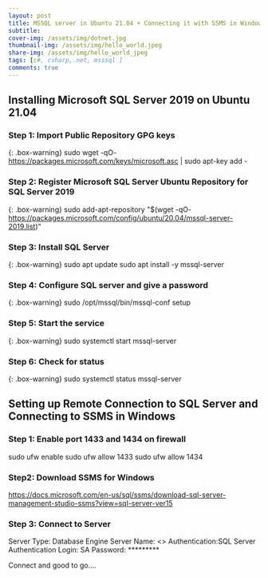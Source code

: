 ```yaml
---
layout: post
title: MSSQL server in Ubuntu 21.04 + Connecting it with SSMS in Windows
subtitle:
cover-img: /assets/img/dotnet.jpg
thumbnail-img: /assets/img/hello_world.jpeg
share-img: /assets/img/hello_world_jpeg
tags: [c#, csharp,.net, msssql ]
comments: true
---
```

## Installing Microsoft SQL Server 2019 on Ubuntu 21.04

### Step 1: Import Public Repository GPG keys

{: .box-warning}
sudo wget -qO- https://packages.microsoft.com/keys/microsoft.asc | sudo apt-key add -

### Step 2: Register Microsoft SQL Server Ubuntu Repository for SQL Server 2019

{: .box-warning}
sudo add-apt-repository "$(wget -qO- https://packages.microsoft.com/config/ubuntu/20.04/mssql-server-2019.list)"

### Step 3: Install SQL Server

{: .box-warning}
sudo apt update
sudo apt install -y mssql-server

### Step 4: Configure SQL server and give a password

{: .box-warning}
sudo /opt/mssql/bin/mssql-conf setup

### Step 5: Start the service

{: .box-warning}
sudo systemctl start mssql-server

### Step 6: Check for status

{: .box-warning}
sudo systemctl status mssql-server

## Setting up Remote Connection to SQL Server and Connecting to SSMS in Windows

### Step 1: Enable port 1433 and 1434 on firewall

sudo ufw enable
sudo ufw allow 1433
sudo ufw allow 1434

### Step2: Download SSMS for Windows
https://docs.microsoft.com/en-us/sql/ssms/download-sql-server-management-studio-ssms?view=sql-server-ver15

### Step 3: Connect to Server 

Server Type:   Database Engine
Server Name:   <<Computer Name or IP>>
Authentication:SQL Server Authentication
Login:         SA
Password:      *********

Connect and good to go....